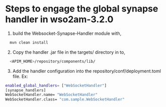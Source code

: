 # Steps to engage the global synapse handler in wso2am-3.2.0
1. build the Websocket-Synapse-Handler module with,
 ```sh
   mvn clean install
   ```
2. Copy the handler .jar file in the targets/ directory in to,
 ```sh
   <APIM_HOME>/repository/components/lib/
   ```
3. Add the handler configuration into the repository/conf/deployment.toml file.
Ex:
 ```sh
enabled_global_handlers= ["WebSocketHandler"]
[synapse_handlers]
WebSocketHandler.name= "WebSocketHandler"
WebSocketHandler.class= "com.sample.WebSocketHandler"
   ```

